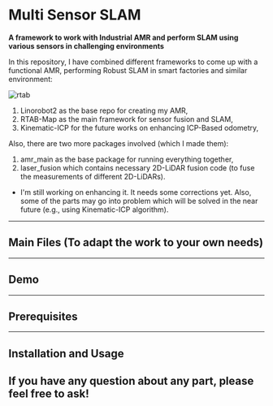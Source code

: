 # Multi Sensor SLAM

**A framework to work with Industrial AMR and perform SLAM using various sensors in challenging environments**

In this repository, I have combined different frameworks to come up with a functional AMR, performing Robust SLAM in smart factories and similar environment:

![rtab](https://github.com/user-attachments/assets/36dca959-9468-4c7c-ad9a-43100fb4f004)

1. Linorobot2 as the base repo for creating my AMR,
2. RTAB-Map as the main framework for sensor fusion and SLAM,
3. Kinematic-ICP for the future works on enhancing ICP-Based odometry,

Also, there are two more packages involved (which I made them):
1. amr_main as the base package for running everything together,
2. laser_fusion which contains necessary 2D-LiDAR fusion code (to fuse the measurements of different 2D-LiDARs).

* I'm still working on enhancing it. It needs some corrections yet. Also, some of the parts may go into problem which will be solved in the near future (e.g., using Kinematic-ICP algorithm).

---
## Main Files (To adapt the work to your own needs)


---
## Demo


---
## Prerequisites


---
## Installation and Usage


## If you have any question about any part, please feel free to ask! ## 
